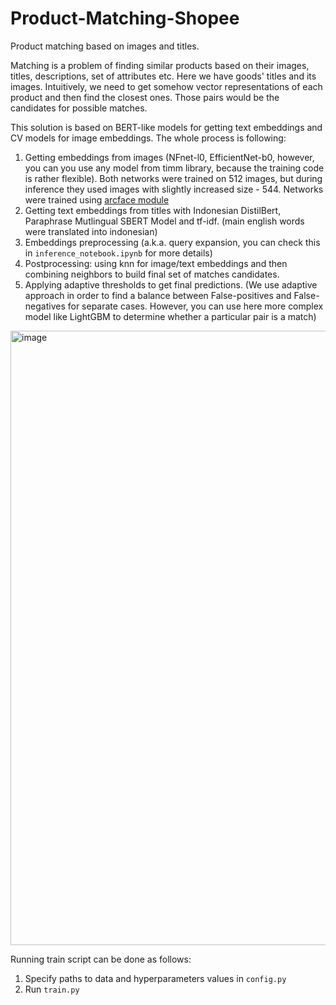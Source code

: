 # Product-Matching-Shopee
Product matching based on images and titles.

Matching is a problem of finding similar products based on their images, titles, descriptions, set of attributes etc. Here we have goods' titles and its images. Intuitively, we need to get somehow vector representations of each product and then find the closest ones. Those pairs would be the candidates for possible matches. 


This solution is based on BERT-like models for getting text embeddings and CV models for image embeddings. The whole process is following:
1. Getting embeddings from images (NFnet-l0, EfficientNet-b0, however, you can you use any model from timm library, because the training code is rather flexible). Both networks were trained on 512 images, but during inference they used images with slightly increased size - 544. Networks were trained using [arcface module](https://arxiv.org/pdf/1801.07698.pdf)
2. Getting text embeddings from titles with Indonesian DistilBert, Paraphrase Mutlingual SBERT Model and tf-idf. (main english words were translated into indonesian) 
3. Embeddings preprocessing (a.k.a. query expansion, you can check this in `inference_notebook.ipynb` for more details)
4. Postprocessing: using knn for image/text embeddings and then combining neighbors to build final set of matches candidates.
5. Applying adaptive thresholds to get final predictions. (We use adaptive approach in order to find a balance between False-positives and False-negatives for separate cases. However, you can use here more complex model like LightGBM to determine whether a particular pair is a match)

<img width="983" alt="image" src="https://user-images.githubusercontent.com/18465332/129375976-c60eb3d0-6db0-455f-a36b-beaf57b4b596.png">

Running train script can be done as follows:
1. Specify paths to data and hyperparameters values in `config.py`
2. Run `train.py`
